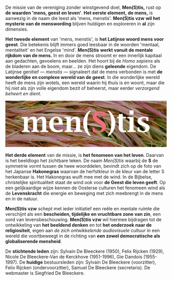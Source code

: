 
De missie van de vereniging zonder winstgevend doel, **Men(S)tis,** rust op **de waarden 'mens, geest en leven'**.
**Het eerste element,** **de mens,** is aanwezig in de naam die leest als 'mens, menstis'.
 **Men(S)tis vzw** **wil het mysterie van de menswording** blijven huldigen en exploreren in **al** zijn dimensies.

**Het tweede element** van 'mens, menstis', is **het Latijnse woord mens voor geest**. 
Die betekenis blijft immers goed leesbaar in de woorden 'mentaal, mentaliteit' en het Engelse 'mind'. 
**Men(S)tis** **werkt vanuit de mentale rijkdom van de mens.** In en door de mens stroomt 
er een innerlijk kapitaal aan gedachten, gevoelens en beelden. Het hoort bij de _Homo sapiens_ 
als de bladeren aan de boom, maar... ze zijn diens **geleende** eigendom. 
De Latijnse genitief — _menstis_ — signaleert dat de mens verbonden is 
met **de wonderlijke en complexe wereld van de geest**. In die  wonderlijke wereld heeft de mens zijn wotels, een wereld waarin hij thuis is en woont,
  maar die hij _niet_ als zijn volle eigendom bezit of beheerst, maar eerder _verzorgend beheert en dient_.

<center><img src="logom.jpg"></center>

**Het derde element** van de missie, is **het fenomeen van het leven**</span>. 
Daarvan is het beeldlogo het zichtbare teken. De naam _Men(S)tis_ waarbij de **S** de symmetrie vormt 
tussen de twee woorddelen, bevindt zich op de foto van het Japanse **Hakonegras** waarvan de herfstkleur
in de kleur van de letter S herkenbaar is. Het Hakonegras wuift mee met de wind. In de Bijbelse, christelijke 
spiritualiteit staat de wind ook voor **de Geest die leven geeft**. Op een gelijkaardige wijze kennen de Oosterse 
culturen het fenomeen wind als de **Levenskracht** die energie en beweging met zich meebrengt in de mens en in de natuur.

**Men(S)tis vzw** schept met ieder initiatief een reële en mentale ruimte 
die verschijnt als een **bescheiden, tijdelijke en vruchtbare zone van zin**, 
een oord van levensbeschouwing. **Men(S)tis vzw** 
wil hiermee bijdragen tot de ontwikkeling
 van **het beeldend denken** en tot **het onderzoek naar de religiositeit**, 
 eigen aan _de zich ontwikkelende audiovisuele cultuur_ in een wereld die voortbeweegt in de richting van **een zowel democratische als globaliserende mensheid**.

<a name="STI"></a>De <span class="opvallend">**stichtende leden**</span> zijn:
Sylvain De Bleeckere (1950), Felix Rijcken (1929), Nicole De Bleeckere-Van de Kerckhove (1951-1996), 
Gie Dandois (1955-1997). De **huidige** bestuursleden zijn: Sylvain De Bleeckere (voorzitter),
 Felix Rijcken (ondervoorzitter), Samuel De Bleeckere (secretaris). De webmaster is 
 Siegfried De Bleeckere.
